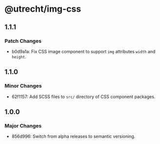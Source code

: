 # @utrecht/img-css

## 1.1.1

### Patch Changes

- b0d9a1a: Fix CSS image component to support `img` attributes `width` and `height`.

## 1.1.0

### Minor Changes

- 62f1157: Add SCSS files to `src/` directory of CSS component packages.

## 1.0.0

### Major Changes

- 856d996: Switch from alpha releases to semantic versioning.
